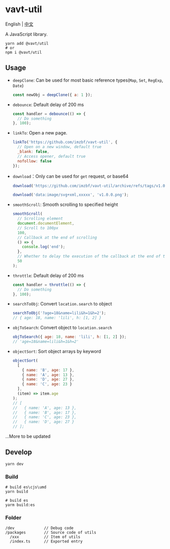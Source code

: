 # vavt-util

English \| [中文](https://github.com/imzbf/vavt-util/blob/develop/README-CN.md)

A JavaScript library.

```shell
yarn add @vavt/util
# or
npm i @vavt/util
```

## Usage

- `deepClone`: Can be used for most basic reference types(`Map`, `Set`, `RegExp`, `Date`)

  ```js
  const newObj = deepClone({ a: 1 });
  ```

- `debounce`: Default delay of 200 ms

  ```js
  const handler = debounce(() => {
    // Do something
  }, 100);
  ```

- `linkTo`: Open a new page.

  ```js
  linkTo('https://github.com/imzbf/vavt-util', {
    // Open on a new window, default true
    _blank: false,
    // Access opener, default true
    nofollow: false
  });
  ```

- `download`：Only can be used for `get` request, or base64

  ```js
  download('https://github.com/imzbf/vavt-util/archive/refs/tags/v1.0.0.zip', 'v1.0.0.zip');

  download('data:image/svg+xml,xxxxx', 'v1.0.0.png');
  ```

- `smoothScroll`: Smooth scrolling to specified height

  ```js
  smoothScroll(
    // Scrolling element
    document.documentElement,
    // Scroll to 100px
    100,
    // Callback at the end of scrolling
    () => {
      console.log('end');
    },
    // Whether to delay the execution of the callback at the end of the scrolling, defalut 100ms
    50
  );
  ```

- `throttle`: Default delay of 200 ms

  ```js
  const handler = throttle(() => {
    // Do something
  }, 100);
  ```

- `searchToObj`: Convert `location.search` to object

  ```js
  searchToObj('?age=18&name=lili&h=1&h=2');
  // { age: 18, name: 'lili', h: [1, 2] }
  ```

- `objToSearch`: Convert object to `location.search`

  ```js
  objToSearch({ age: 18, name: 'lili', h: [1, 2] });
  // 'age=18&name=lili&h=1&h=2'
  ```

- `objectSort`: Sort object arrays by keyword

  ```js
  objectSort(
    [
      { name: 'B', age: 17 },
      { name: 'A', age: 13 },
      { name: 'D', age: 27 },
      { name: 'C', age: 23 }
    ],
    (item) => item.age
  );
  // [
  //   { name: 'A', age: 13 },
  //   { name: 'B', age: 17 },
  //   { name: 'C', age: 23 },
  //   { name: 'D', age: 27 }
  // ];
  ```

...More to be updated

## Develop

```shell
yarn dev
```

### Build

```shell
# build es\cjs\umd
yarn build

# build es
yarm build:es
```

### Folder

```
/dev             // Debug code
/packages        // Source code of utils
  /xxx           // Item of utils
  /index.ts      // Exported entry
```
